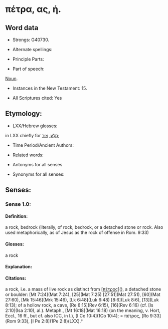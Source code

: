 # πέτρα, ας, ἡ.

<!-- Status: S2=NeedsReview -->
<!-- Lexica used for edits: BDAG, FFM, LN, A-S -->

## Word data

* Strongs: G40730.

* Alternate spellings:



* Principle Parts: 


* Part of speech: 

[Noun](http://ugg.readthedocs.io/en/latest/noun.html).

* Instances in the New Testament: 15.

* All Scriptures cited: Yes

## Etymology: 


* LXX/Hebrew glosses: 

in LXX chiefly for [סֶלַע](//en-uhl/H5553), [צוּר](//en-uhl/H6697);

* Time Period/Ancient Authors: 


* Related words: 

* Antonyms for all senses

* Synonyms for all senses: 


## Senses: 


### Sense  1.0: 

#### Definition: 

a rock, bedrock (literally, of rock, bedrock, or a detached stone or rock.  Also used metaphorically, as of Jesus as the rock of offense in Rom. 9:33)

#### Glosses: 

a rock 

#### Explanation: 


#### Citations: 

a rock, i.e. a mass of live rock as distinct from [[πέτρος]()](), a detached stone or boulder: [Mt 7:24](Mat 7:24), [25](Mat 7:25) [27:51](Mat 27:51), [60](Mat 27:60), [Mk 15:46](Mrk 15:46), [Lk 6:48](Luk 6:48) [8:6](Luk 8:6), [13](Luk 8:13); of a hollow rock, a cave, [Re 6:15](Rev 6:15), [16](Rev 6:16) (cf. [Is 2:10](Isa 2:10), al.). Metaph., [Mt 16:18](Mat 16:18) (on the meaning, v. Hort, Eccl., 16 ff., but cf. also ICC, in l.), [I Co 10:4](1Co 10:4); = πέτρος, [Ro 9:33](Rom 9:33), [I Pe 2:8](1Pe 2:8)(LXX).†